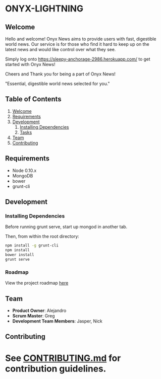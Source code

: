 ONYX-LIGHTNING
==============
## Welcome
Hello and welcome! Onyx News aims to provide users with fast, digestible world news. Our service is for those who find it hard to keep up on the latest news and would like control over what they see.

Simply log onto https://sleepy-anchorage-2986.herokuapp.com/ to get started with Onyx News!

Cheers and Thank you for being a part of Onyx News!


 "Essential, digestible world news selected for you."

## Table of Contents
1.  [Welcome](#welcome)
1. [Requirements](#requirements)
1. [Development](#development)
    1. [Installing Dependencies](#installing-dependencies)
    1. [Tasks](#tasks)
1. [Team](#team)
1. [Contributing](#contributing)

## Requirements

- Node 0.10.x
- MongoDB
- bower
- grunt-cli

## Development

### Installing Dependencies

Before running grunt serve, start up mongod in another tab.

Then, from within the root directory:

```sh
npm install -g grunt-cli
npm install
bower install
grunt serve
```

### Roadmap

View the project roadmap [here](https://github.com/ONYX-LIGHTNING/ONYX-LIGHTNING/issues)

## Team

  - __Product Owner__: Alejandro
  - __Scrum Master__: Greg
  - __Development Team Members__: Jasper, Nick

## Contributing

See [CONTRIBUTING.md](CONTRIBUTING.md) for contribution guidelines.
=======

 

